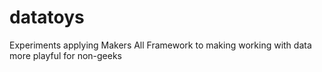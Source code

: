 # datatoys
Experiments applying Makers All Framework to making working with data more playful for non-geeks
